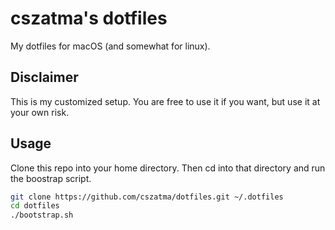 # cszatma's dotfiles
My dotfiles for macOS (and somewhat for linux).

## Disclaimer
This is my customized setup. You are free to use it if you want, but use it at your own risk.

## Usage
Clone this repo into your home directory. Then cd into that directory and run the boostrap script.

```sh
git clone https://github.com/cszatma/dotfiles.git ~/.dotfiles
cd dotfiles
./bootstrap.sh
```
